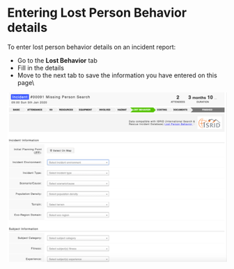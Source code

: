 # Entering Lost Person Behavior details

To enter lost person behavior details on an incident report:

* Go to the **Lost Behavior** tab
* Fill in the details
* Move to the next tab to save the information you have entered on this page\


![](<../../.gitbook/assets/lost person behavior 1.png>)
